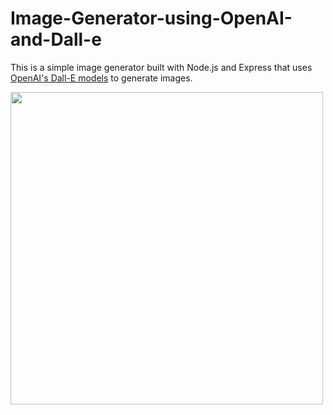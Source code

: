 # Image-Generator-using-OpenAI-and-Dall-e

This is a simple image generator built with Node.js and Express that uses [OpenAI's Dall-E models](https://beta.openai.com/docs/guides/images) to generate images.

<img src="public/img/ss.png" width="500">
